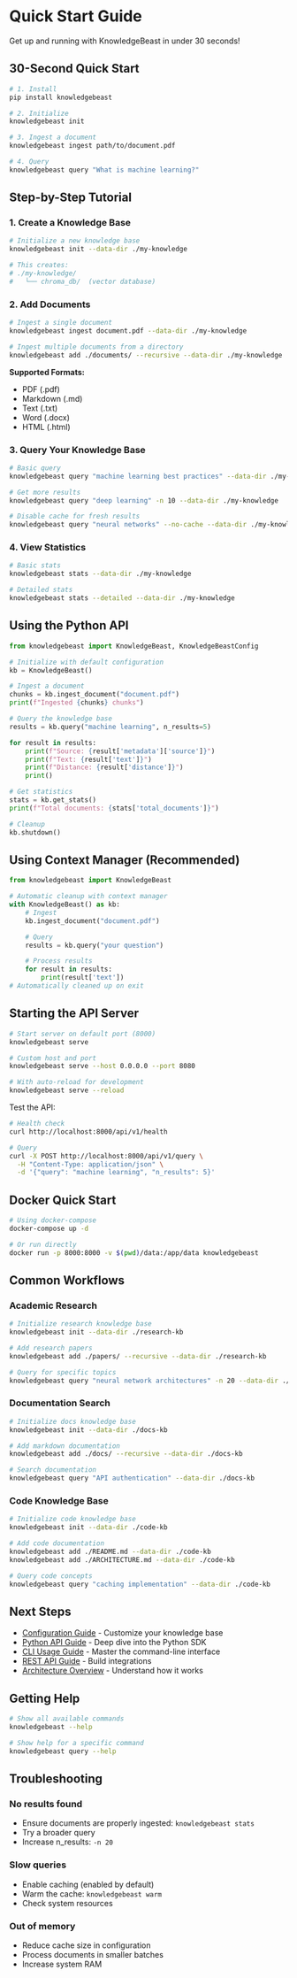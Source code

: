 # Quick Start Guide

Get up and running with KnowledgeBeast in under 30 seconds!

## 30-Second Quick Start

```bash
# 1. Install
pip install knowledgebeast

# 2. Initialize
knowledgebeast init

# 3. Ingest a document
knowledgebeast ingest path/to/document.pdf

# 4. Query
knowledgebeast query "What is machine learning?"
```

## Step-by-Step Tutorial

### 1. Create a Knowledge Base

```bash
# Initialize a new knowledge base
knowledgebeast init --data-dir ./my-knowledge

# This creates:
# ./my-knowledge/
#   └── chroma_db/  (vector database)
```

### 2. Add Documents

```bash
# Ingest a single document
knowledgebeast ingest document.pdf --data-dir ./my-knowledge

# Ingest multiple documents from a directory
knowledgebeast add ./documents/ --recursive --data-dir ./my-knowledge
```

**Supported Formats:**
- PDF (.pdf)
- Markdown (.md)
- Text (.txt)
- Word (.docx)
- HTML (.html)

### 3. Query Your Knowledge Base

```bash
# Basic query
knowledgebeast query "machine learning best practices" --data-dir ./my-knowledge

# Get more results
knowledgebeast query "deep learning" -n 10 --data-dir ./my-knowledge

# Disable cache for fresh results
knowledgebeast query "neural networks" --no-cache --data-dir ./my-knowledge
```

### 4. View Statistics

```bash
# Basic stats
knowledgebeast stats --data-dir ./my-knowledge

# Detailed stats
knowledgebeast stats --detailed --data-dir ./my-knowledge
```

## Using the Python API

```python
from knowledgebeast import KnowledgeBeast, KnowledgeBeastConfig

# Initialize with default configuration
kb = KnowledgeBeast()

# Ingest a document
chunks = kb.ingest_document("document.pdf")
print(f"Ingested {chunks} chunks")

# Query the knowledge base
results = kb.query("machine learning", n_results=5)

for result in results:
    print(f"Source: {result['metadata']['source']}")
    print(f"Text: {result['text']}")
    print(f"Distance: {result['distance']}")
    print()

# Get statistics
stats = kb.get_stats()
print(f"Total documents: {stats['total_documents']}")

# Cleanup
kb.shutdown()
```

## Using Context Manager (Recommended)

```python
from knowledgebeast import KnowledgeBeast

# Automatic cleanup with context manager
with KnowledgeBeast() as kb:
    # Ingest
    kb.ingest_document("document.pdf")

    # Query
    results = kb.query("your question")

    # Process results
    for result in results:
        print(result['text'])
# Automatically cleaned up on exit
```

## Starting the API Server

```bash
# Start server on default port (8000)
knowledgebeast serve

# Custom host and port
knowledgebeast serve --host 0.0.0.0 --port 8080

# With auto-reload for development
knowledgebeast serve --reload
```

Test the API:

```bash
# Health check
curl http://localhost:8000/api/v1/health

# Query
curl -X POST http://localhost:8000/api/v1/query \
  -H "Content-Type: application/json" \
  -d '{"query": "machine learning", "n_results": 5}'
```

## Docker Quick Start

```bash
# Using docker-compose
docker-compose up -d

# Or run directly
docker run -p 8000:8000 -v $(pwd)/data:/app/data knowledgebeast
```

## Common Workflows

### Academic Research

```bash
# Initialize research knowledge base
knowledgebeast init --data-dir ./research-kb

# Add research papers
knowledgebeast add ./papers/ --recursive --data-dir ./research-kb

# Query for specific topics
knowledgebeast query "neural network architectures" -n 20 --data-dir ./research-kb
```

### Documentation Search

```bash
# Initialize docs knowledge base
knowledgebeast init --data-dir ./docs-kb

# Add markdown documentation
knowledgebeast add ./docs/ --recursive --data-dir ./docs-kb

# Search documentation
knowledgebeast query "API authentication" --data-dir ./docs-kb
```

### Code Knowledge Base

```bash
# Initialize code knowledge base
knowledgebeast init --data-dir ./code-kb

# Add code documentation
knowledgebeast add ./README.md --data-dir ./code-kb
knowledgebeast add ./ARCHITECTURE.md --data-dir ./code-kb

# Query code concepts
knowledgebeast query "caching implementation" --data-dir ./code-kb
```

## Next Steps

- [Configuration Guide](configuration.md) - Customize your knowledge base
- [Python API Guide](../guides/python-api.md) - Deep dive into the Python SDK
- [CLI Usage Guide](../guides/cli-usage.md) - Master the command-line interface
- [REST API Guide](../guides/rest-api.md) - Build integrations
- [Architecture Overview](../architecture/overview.md) - Understand how it works

## Getting Help

```bash
# Show all available commands
knowledgebeast --help

# Show help for a specific command
knowledgebeast query --help
```

## Troubleshooting

### No results found

- Ensure documents are properly ingested: `knowledgebeast stats`
- Try a broader query
- Increase n_results: `-n 20`

### Slow queries

- Enable caching (enabled by default)
- Warm the cache: `knowledgebeast warm`
- Check system resources

### Out of memory

- Reduce cache size in configuration
- Process documents in smaller batches
- Increase system RAM

